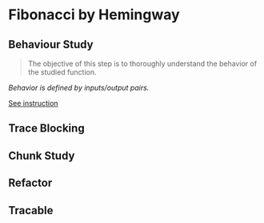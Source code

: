 
# Fibonacci by Hemingway

## Behaviour Study

>The objective of this step is to thoroughly understand the behavior of the studied function.

_Behavior is defined by inputs/output pairs._

[See instruction]('./Behaviour)

## Trace Blocking

## Chunk Study

## Refactor

## Tracable

